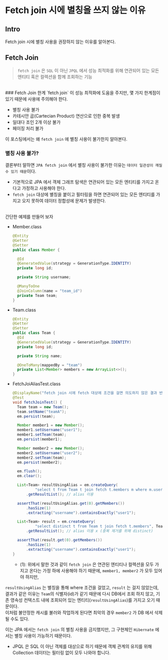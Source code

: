 # Fetch join 시에 별칭을 쓰지 않는 이유


## Intro
Fetch join 시에 별칭 사용을 권장하지 않는 이유를 알아본다.
<br>
## Fetch Join
> `fetch join` 은 `SQL` 이 아닌 `JPQL` 에서 성능 최적화를 위해 연관되어 있는 모든 엔티티 혹은 컬렉션을 함께 조회하는 기능
<br>
### Fetch Join 한계
`fetch join` 이 성능 최적화에 도움을 주지만, 몇 가지 한계점이 있기 때문에 사용에 주의해야 한다.

- 별칭 사용 불가
- 카테시안 곱(Cartecian Product) 연산으로 인한 중복 발생
- 일대다 조인 2개 이상 불가
- 페이징 처리 불가

이 포스팅에서는 왜 `fetch join` 에 별칭 사용이 불가한지 알아본다.
<br>
### 별칭 사용 불가?
결론부터 말하면 `JPA fetch join` 에서 별칭 사용이 불가한 이유는 `데이터 일관성이 깨질 수 있기 때문`이다.<br>
- 기본적으로 JPA 에서 객체 그래프 탐색은 연관되어 있는 모든 엔티티를 가지고 온다고 가정하고 사용해야 한다.
- `fetch join` 대상에 별칭을 붙이고 필터링을 하면 연관되어 있는 모든 엔티티를 가지고 오지 못하여 데이터 정합성에 문제가 발생한다.

<br>간단한 예제를 만들어 보자

- Member.class
  ```java
  @Entity
  @Getter
  @Setter
  public class Member {

    @Id
    @GeneratedValue(strategy = GenerationType.IDENTITY) 
    private long id;

    private String username;

    @ManyToOne
    @JoinColumn(name = "team_id")
    private Team team;
  }
  ```

- Team.class
  ```java
  @Entity
  @Getter
  @Setter
  public class Team {
    @Id
    @GeneratedValue(strategy = GenerationType.IDENTITY)
    private long id;

    private String name;

    @OneToMany(mappedBy = "team")
    private List<Member> members = new ArrayList<>();
  }
  ```

- FetchJoiAliasTest.class
    ```java
    @DisplayName("fetch join 시에 fetch 대상에 조건을 걸면 의도하지 않은 결과 반환")
    @Test
    void fetchJoinTest() {
      Team team = new Team();
      team.setName("teamA");
      em.persist(team);
  
      Member member1 = new Member();
      member1.setUsername("user1");
      member1.setTeam(team);
      em.persist(member1);

      Member member2 = new Member();
      member2.setUsername("user2");
      member2.setTeam(team);
      em.persist(member2);

      em.flush();
      em.clear();

      List<Team> resultUsingAlias = em.createQuery(
              "select t from Team t join fetch t.members m where m.username = 'user1'", Team.class)
          .getResultList(); // alias 이용

      assertThat(resultUsingAlias.get(0).getMembers())
          .hasSize(1)
          .extracting("username").containsExactly("user1");

      List<Team> result = em.createQuery(
              "select distinct t from Team t join fetch t.members", Team.class)
          .getResultList(); // alias 이용 x (중복 제거를 위해 distinct)

      assertThat(result.get(0).getMembers())
          .hasSize(1)
          .extracting("username").containsExactly("user1");
    }
    ```
    
    - (1): 위에서 말한 것과 같이 `fetch join` 은 연관된 엔티티나 컬렉션을 모두 가지고 온다는 가정 하에 사용해야 하기 때문에, `member1, member2` 가 모두 있어야 하지만,  

`resultUsingAlias` 는 별칭을 통해 where 조건을 걸었고, `result` 는 걸지 않았는데, 결과가 같은 이유는 `Team`의 식별자(id)가 같기 때문에 다시 DB에서 조회 하지 않고, 기존 영속성 컨텍스트 내에 조회되어 있는 엔티티(`resultUsingAlias`)를 가지고 오기 때문이다.<br>
이처럼 불안정한 캐시를 불러와 작업하게 된다면 최악의 경우 `member2` 가 DB 에서 삭제될 수도 있다.


이는 JPA 에서는 `fetch join` 의 별칭 사용을 금지했지만, 그 구현체인 `Hibernate` 에서는 별칭 사용이 가능하기 때문이다.
- JPQL 은 SQL 이 아닌 객체를 대상으로 하기 때문에 객체 관계의 유지를 위해 Collection 데이터는 필터링 없이 모두 나와야 합니다.

